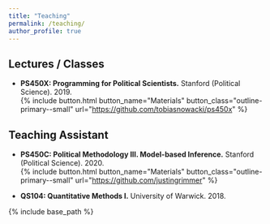 ```yaml
---
title: "Teaching"
permalink: /teaching/
author_profile: true
---
```


## Lectures / Classes

* <b>PS450X: Programming for Political Scientists.</b> Stanford (Political Science). 2019. <br /> {% include button.html button_name="Materials" button_class="outline-primary--small" url="https://github.com/tobiasnowacki/ps450x" %}

## Teaching Assistant

* <b>PS450C: Political Methodology III. Model-based Inference.</b> Stanford (Political Science). 2020. <br /> {% include button.html button_name="Materials" button_class="outline-primary--small" url="https://github.com/justingrimmer" %}

* <b>QS104: Quantitative Methods I.</b> University of Warwick. 2018.

{% include base_path %}

